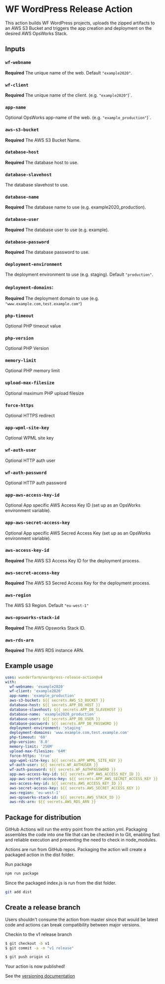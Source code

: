 # WF WordPress Release Action

This action builds WF WordPress projects, uploads the zipped artifacts to an AWS S3 Bucket and triggers the app creation and deployment on the desired AWS OpsWorks Stack.

## Inputs

### `wf-webname`
**Required** The unique name of the web. Default `"example2020"`.

### `wf-client`
**Required** The unique name of the client. (e.g. `"example2020"`)`.

### `app-name`
Optional OpsWorks app-name of the web. (e.g. `"example_production"`)`.

### `aws-s3-bucket`
**Required** The AWS S3 Bucket Name.

### `database-host`
**Required** The database host to use.

### `database-slavehost`
The database slavehost to use.

### `database-name`
**Required** The database name to use (e.g. example2020_production).

### `database-user`
**Required** The database user to use (e.g. example).

### `database-password`
**Required** The database password to use.

### `deployment-environment`
The deployment environment to use (e.g. staging). Default `"production"`.

### `deployment-domains`:
**Required** The deployment domain to use (e.g. `"www.example.com,test.example.com"`)

### `php-timeout`
Optional PHP timeout value

### `php-version`
Optional PHP Version

### `memory-limit`
Optional PHP memory limit

### `upload-max-filesize`
Optional maximum PHP upload filesize

### `force-https`
Optional HTTPS redirect

### `app-wpml-site-key`
Optional WPML site key

### `wf-auth-user`
Optional HTTP auth user

### `wf-auth-password`
Optional HTTP auth password

### `app-aws-access-key-id`
Optional App specific AWS Access Key ID (set up as an OpsWorks environment variable).

### `app-aws-secret-access-key`
Optional App specific AWS Secred Access Key (set up as an OpsWorks environment variable).

### `aws-access-key-id`
**Required** The AWS S3 Access Key ID for the deployment process.

### `aws-secret-access-key`
**Required** The AWS S3 Secred Access Key for the deployment process.

### `aws-region`
The AWS S3 Region. Default `"eu-west-1"`

### `aws-opsworks-stack-id`
**Required** The AWS Opsworks Stack ID.

### `aws-rds-arn`
**Required** The AWS RDS instance ARN. 

## Example usage
```yaml
uses: wunderfarm/wordpress-release-action@v4
with:
  wf-webname: 'example2020'
  wf-client: 'example2020'
  app-name: 'example_production'
  aws-s3-bucket: ${{ secrets.AWS_S3_BUCKET }}
  database-host: ${{ secrets.APP_DB_HOST }}
  database-slavehost: ${{ secrets.APP_DB_SLAVEHOST }}
  database-name: 'example2020_production'
  database-user: ${{ secrets.APP_DB_USER }}
  database-password: ${{ secrets.APP_DB_PASSWORD }}
  deployment-environment: 'staging'
  deployment-domains: 'www.example.com,test.example.com'
  php-timeout: '60'
  php-version: '8.0'
  memory-limit: '256M'
  upload-max-filesize: '64M'
  force-https: 'true'
  app-wpml-site-key: ${{ secrets.APP_WPML_SITE_KEY }}
  wf-auth-user: ${{ secrets.WF_AUTHUSER }}
  wf-auth-password: ${{ secrets.WF_AUTHPASSWORD }}
  app-aws-access-key-id: ${{ secrets.APP_AWS_ACCESS_KEY_ID }}
  app-aws-secret-access-key: ${{ secrets.APP_AWS_SECRET_ACCESS_KEY }}
  aws-access-key-id: ${{ secrets.AWS_ACCESS_KEY_ID }}
  aws-secret-access-key: ${{ secrets.AWS_SECRET_ACCESS_KEY }}
  aws-region: 'eu-west-1'
  aws-opsworks-stack-id: ${{ secrets.AWS_STACK_ID }}
  aws-rds-arn: ${{ secrets.AWS_RDS_ARN }}
```

## Package for distribution

GitHub Actions will run the entry point from the action.yml. Packaging assembles the code into one file that can be checked in to Git, enabling fast and reliable execution and preventing the need to check in node_modules.

Actions are run from GitHub repos.  Packaging the action will create a packaged action in the dist folder.

Run package

```bash
npm run package
```

Since the packaged index.js is run from the dist folder.

```bash
git add dist
```

## Create a release branch

Users shouldn't consume the action from master since that would be latest code and actions can break compatibility between major versions.

Checkin to the v1 release branch

```bash
$ git checkout -b v1
$ git commit -a -m "v1 release"
```

```bash
$ git push origin v1
```

Your action is now published!

See the [versioning documentation](https://github.com/actions/toolkit/blob/master/docs/action-versioning.md)
